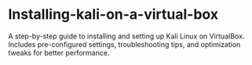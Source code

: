 # Installing-kali-on-a-virtual-box
A step-by-step guide to installing and setting up Kali Linux on VirtualBox. Includes pre-configured settings, troubleshooting tips, and optimization tweaks for better performance.
